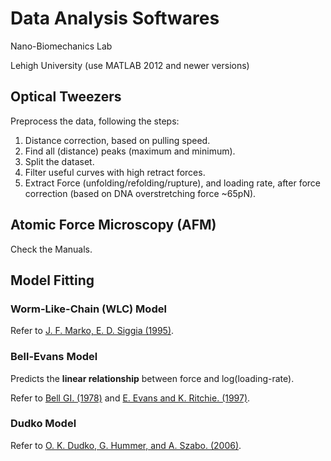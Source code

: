 # Data Analysis Softwares

  Nano-Biomechanics Lab

  Lehigh University (use MATLAB 2012 and newer versions)

## Optical Tweezers
Preprocess the data, following the steps:
1. Distance correction, based on pulling speed.
2. Find all (distance) peaks (maximum and minimum).
3. Split the dataset.
4. Filter useful curves with high retract forces.
5. Extract Force (unfolding/refolding/rupture), and loading rate, after force correction (based on DNA overstretching force ~65pN).

## Atomic Force Microscopy (AFM)
Check the Manuals.

## Model Fitting
### Worm-Like-Chain (WLC) Model

  Refer to [J. F. Marko, E. D. Siggia (1995)](http://www.physics.rockefeller.edu/siggia/Publications/1990-9_files/markoMacromol1995.pdf).

### Bell-Evans Model

  Predicts the **linear relationship** between force and log(loading-rate).

  Refer to [Bell GI. (1978)](https://www.ncbi.nlm.nih.gov/pubmed/347575) and [E. Evans and K. Ritchie. (1997)](https://www.ncbi.nlm.nih.gov/pmc/articles/PMC1184350/).

### Dudko Model

  Refer to [O. K. Dudko, G. Hummer, and A. Szabo. (2006)](https://www.ncbi.nlm.nih.gov/pubmed/16605793).
